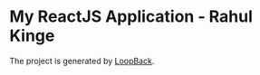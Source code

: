 # My ReactJS Application - Rahul Kinge

The project is generated by [LoopBack](http://loopback.io).
